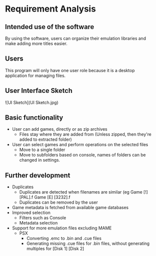 # Requirement Analysis

## Intended use of the software

By using the software, users can organize their emulation libraries and make adding more titles easier.

## Users

This program will only have one user role because it is a desktop application for managing files.

## User Interface Sketch

![UI Sketch](UI Sketch.jpg)

## Basic functionality

- User can add games, directly or as zip archives
  - Files stay where they are added from (Unless zipped, then they're added to extracted folder)
- User can select games and perform operations on the selected files
  - Move to a single folder
  - Move to subfolders based on console, names of folders can be changed in settings.
  
## Further development

- Duplicates
  - Duplicates are detected when filenames are similar (eg Game [!] [PAL].f  Game [E] [3232].f
  - Duplicates can be removed by the user
- Game metadata is fetched from available game databases
- Improved selection
  - Filters such as Console
  - Metadata selection
- Support for more emulation files excluding MAME
  - PSX
    - Converting .emc to .bin and .cue files
    - Generating missing .cue files for .bin files, without generating multiples for [Disk 1] [Disk 2]
